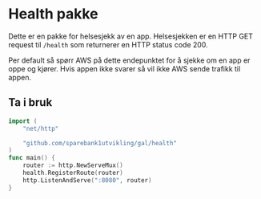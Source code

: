 # Health pakke

Dette er en pakke for helsesjekk av en app. Helsesjekken er en HTTP GET request til `/health` som returnerer en HTTP status code 200.

Per default så spørr AWS på dette endepunktet for å sjekke om en app er oppe og kjører. Hvis appen ikke svarer så vil ikke AWS sende trafikk til appen.

## Ta i bruk

```go
import (
	"net/http"

	"github.com/sparebank1utvikling/gal/health"
)
func main() {
	router := http.NewServeMux()
	health.RegisterRoute(router)
	http.ListenAndServe(":8080", router)
}
```